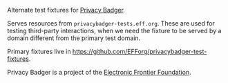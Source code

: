 Alternate test fixtures for [Privacy Badger](https://github.com/EFForg/privacybadger).

Serves resources from `privacybadger-tests.eff.org`. These are used for testing third-party interactions, when we need the fixture to be served by a domain different from the primary test domain.

Primary fixtures live in https://github.com/EFForg/privacybadger-test-fixtures.

Privacy Badger is a project of the [Electronic Frontier Foundation](https://www.eff.org).
